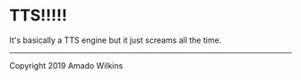 # TTS!!!!!
It's basically a TTS engine but it just screams all the time.

---

Copyright 2019 Amado Wilkins
